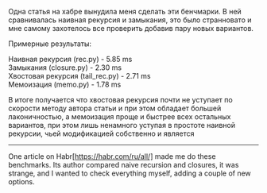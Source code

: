 Одна статья на хабре вынудила меня сделать эти бенчмарки. В ней сравнивалась наивная рекурсия и замыкания, это было странновато и мне самому захотелось все проверить добавив пару новых вариантов.

Примерные результаты:

Наивная рекурсия (rec.py)        - 5.85 ms            
Замыкания (closure.py)           - 2.30 ms              
Хвостовая рекурсия (tail_rec.py) - 2.71 ms              
Мемоизация (memo.py)             - 1.78 ms

В итоге получается что хвостовая рекурсия почти не уступает по скорости методу автора статьи и при этом обладает большей лаконичностью, а мемоизация проще и быстрее всех остальных вариантов, при этом лишь ненамного уступая в простоте наивной рекурсии, чьей модификацией собственно и является

----------

One article on Habr[https://habr.com/ru/all/] made me do these benchmarks. Its author compared naive recursion and closures, it was strange, and I wanted to check everything myself, adding a couple of new options.

